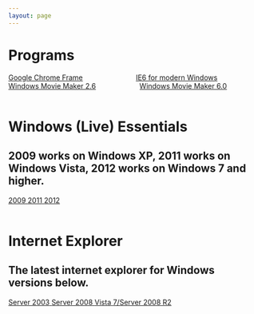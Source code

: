 ```yaml
---
layout: page
---
```

<a name="programs"></a>
<h1 class="title is-1 has-text-white has-text-centered"><i class="far fa-window-restore"></i> Programs</h1>
<div class="container">
  <div class="columns">
    <div class="column">
      <a class="button is-large is-fullwidth is-rounded" href="https://archive.org/details/ChromeFrameArchive01" target="_blank"><span>Google Chrome Frame</span></a>
    </div>
    <div class="column">
      <a class="button is-large is-fullwidth is-rounded" href="https://cdn.discordapp.com/attachments/251863047587627008/436271375808856074/ie6.exe" target="_blank"><span>IE6 for modern Windows</span></a>
    </div>
  </div>
  <div class="columns">
    <div class="column">
      <a class="button is-large is-fullwidth is-rounded" href="https://cdn.discordapp.com/attachments/251863047587627008/476602363478802444/MM26_ENU.msi" target="_blank"><span>Windows Movie Maker 2.6</span></a>
    </div>
    <div class="column">
      <a class="button is-large is-fullwidth is-rounded" href="https://cdn.discordapp.com/attachments/251863047587627008/476607149771063307/wmminst.exe" target="_blank"><span>Windows Movie Maker 6.0</span></a>
    </div>
  </div>
</div><br />
  <div class="box">
    <div class="container">
      <h1 class="title">
        <i class="fab fa-windows"></i> Windows (Live) Essentials
      </h1>
      <h2 class="subtitle">
        2009 works on Windows XP, 2011 works on Windows Vista, 2012 works on Windows 7 and higher.
      </h2>
	   <a class="button is-info is-rounded" href="https://drive.google.com/drive/folders/0B-sthtpwcglEelpGR0Y1SVBVUVE">
    <span class="icon is-small">
      <i class="fas fa-download"></i>
    </span>
    <span>2009</span>
  </a>
  <a class="button is-info is-rounded" href="https://drive.google.com/drive/folders/0B-sthtpwcglEem1za3dWdUU1Snc">
    <span class="icon is-small">
      <i class="fas fa-download"></i>
    </span>
    <span>2011</span>
  </a>
  <a class="button is-info is-rounded" href="https://drive.google.com/drive/folders/0B-sthtpwcglEZUpxcTZJZ2ZUX1E">
    <span class="icon is-small">
      <i class="fas fa-download"></i>
    </span>
    <span>2012</span>
  </a>
    </div><br />
	<div class="container">
      <h1 class="title">
        <i class="fab fa-internet-explorer"></i> Internet Explorer
      </h1>
      <h2 class="subtitle">
        The latest internet explorer for Windows versions below.
      </h2>
	   <a class="button is-info is-rounded" href="https://www.catalog.update.microsoft.com/Search.aspx?q=944036%20server%202003">
    <span class="icon is-small">
      <i class="fas fa-download"></i>
    </span>
    <span>Server 2003</span>
  </a>
  <a class="button is-info is-rounded" href="https://www.catalog.update.microsoft.com/Search.aspx?q=982861%20for%20Windows%20Server%202008">
    <span class="icon is-small">
      <i class="fas fa-download"></i>
    </span>
    <span>Server 2008</span>
  </a>
  <a class="button is-info is-rounded" href="https://www.catalog.update.microsoft.com/Search.aspx?q=982861%20for%20Windows%20Vista">
    <span class="icon is-small">
      <i class="fas fa-download"></i>
    </span>
    <span>Vista</span>
  </a>
  <a class="button is-info is-rounded" href="https://support.microsoft.com/help/18520/download-internet-explorer-11-offline-installer">
    <span class="icon is-small">
      <i class="fas fa-download"></i>
    </span>
    <span>7/Server 2008 R2</span>
  </a>
    </div>
  </div>